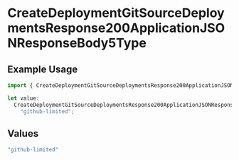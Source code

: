 # CreateDeploymentGitSourceDeploymentsResponse200ApplicationJSONResponseBody5Type

## Example Usage

```typescript
import { CreateDeploymentGitSourceDeploymentsResponse200ApplicationJSONResponseBody5Type } from "@vercel/sdk/models/createdeploymentop.js";

let value:
  CreateDeploymentGitSourceDeploymentsResponse200ApplicationJSONResponseBody5Type =
    "github-limited";
```

## Values

```typescript
"github-limited"
```